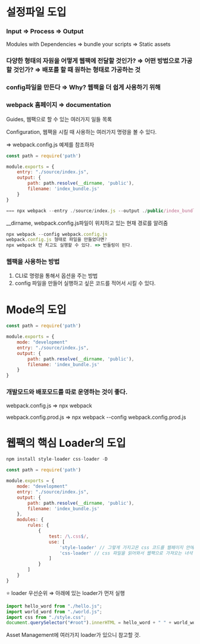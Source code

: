 # 설정파일 도입

### Input ⇒ Process ⇒ Output

Modules with Dependencies ⇒ bundle your scripts ⇒ Static assets

### 다양한 형태의 자원을 어떻게 웹팩에 전달할 것인가? ⇒ 어떤 방법으로 가공할 것인가? ⇒ 배포를 할 때 원하는 형태로 가공하는 것

### config파일을 만든다 ⇒ Why? 웹팩을 더 쉽게 사용하기 위해

### webpack 홈페이지 ⇒ documentation

Guides, 웹팩으로 할 수 있는 여러가지 일들 목록

Configuration, 웹팩을 시킬 때 사용하는 여러가지 명령을 볼 수 있다.

⇒ webpack.config.js 예제를 참조하자

```jsx
const path = require('path')

module.exports = {
	entry: "./source/index.js",
	output: {
		path: path.resolve(__dirname, 'public'),
		filename: 'index_bundle.js'
	}
}

=== npx webpack --entry ./source/index.js --output ./public/index_bundle.js
```

\_\_dirname, webpack.config.js파일이 위치하고 있는 현재 경로를 알려줌

```jsx
npx webpack --config webpack.config.js
webpack.config.js 형태로 파일을 만들었다면?
npx webpack 만 치고도 실행할 수 있다. => 번들링이 된다.
```

### 웹팩을 사용하는 방법

1. CLI로 명령을 통해서 옵션을 주는 방법
2. config 파일을 만들어 실행하고 싶은 코드를 적어서 시킬 수 있다.

# Mode의 도입

```jsx
const path = require('path')

module.exports = {
	mode: "development"
	entry: "./source/index.js",
	output: {
		path: path.resolve(__dirname, 'public'),
		filename: 'index_bundle.js'
	}
}
```

### 개발모드와 배포모드를 따로 운영하는 것이 좋다.

webpack.config.js ⇒ npx webpack

webpack.config.prod.js ⇒ npx webpack --config webpack.config.prod.js

# 웹팩의 핵심 Loader의 도입

```jsx
npm install style-loader css-loader -D
```

```jsx
const path = require('path')

module.exports = {
	mode: "development"
	entry: "./source/index.js",
	output: {
		path: path.resolve(__dirname, 'public'),
		filename: 'index_bundle.js'
	},
	modules: {
		rules: {
			{
				test: /\.css$/,
				use: [
					'style-loader' // 그렇게 가지고온 css 코드를 웹페이지 안에 style 태그로 주입해주는 loader
					'css-loader' // css 파일을 읽어와서 웹팩으로 가져오는 녀석
				]
			}
		]
	}
}
```

⭐ loader 우선순위 ⇒ 아래에 있는 loader가 먼저 실행

```jsx
import hello_word from "./hello.js";
import world_word from "./world.js";
import css from "./style.css";
document.querySelector("#root").innerHTML = hello_word + " " + world_word;
```

Asset Management에 여러가지 loader가 있으니 참고할 것.
